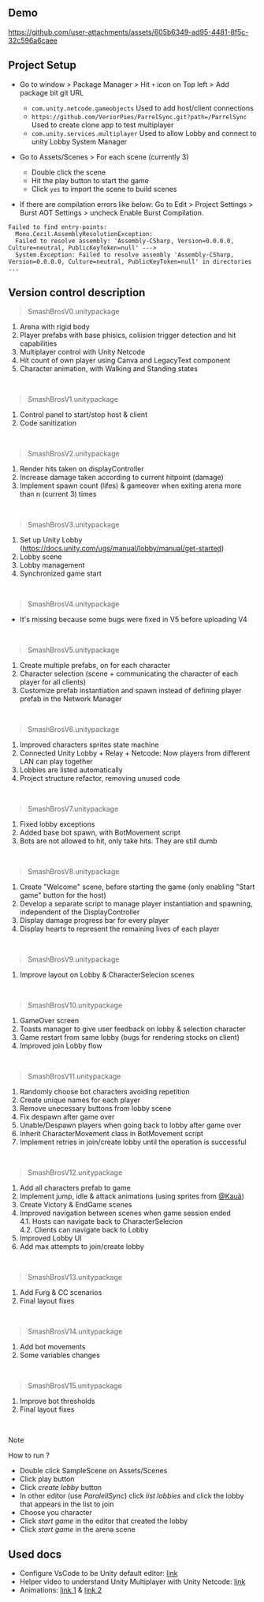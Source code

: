 ## Demo
https://github.com/user-attachments/assets/605b6349-ad95-4481-8f5c-32c596a6caee


## Project Setup
- Go to window > Package Manager > Hit `+` icon on Top left > Add package bit git URL
  - `com.unity.netcode.gameobjects` Used to add host/client connections
  - `https://github.com/VeriorPies/ParrelSync.git?path=/ParrelSync` Used to create clone app to test multiplayer
  - `com.unity.services.multiplayer` Used to allow Lobby and connect to unity Lobby System Manager

- Go to Assets/Scenes > For each scene (currently 3)
  - Double click the scene
  - Hit the play button to start the game
  - Click `yes` to import the scene to build scenes

- If there are compilation errors like below: Go to Edit > Project Settings > Burst AOT Settings > uncheck Enable Burst Compilation.
```
Failed to find entry-points:
  Mono.Cecil.AssemblyResolutionException:
  Failed to resolve assembly: 'Assembly-CSharp, Version=0.0.0.0, Culture=neutral, PublicKeyToken=null' --->
  System.Exception: Failed to resolve assembly 'Assembly-CSharp, Version=0.0.0.0, Culture=neutral, PublicKeyToken=null' in directories ...
```


## Version control description
> SmashBrosV0.unitypackage
1. Arena with rigid body
2. Player prefabs with base phisics, coliision trigger detection and hit capabilities
3. Multiplayer control with Unity Netcode
4. Hit count of own player using Canva and LegacyText component
5. Character animation, with Walking and Standing states

<br>

> SmashBrosV1.unitypackage
1. Control panel to start/stop host & client
2. Code sanitization

<br>

> SmashBrosV2.unitypackage
1. Render hits taken on displayController
2. Increase damage taken according to current hitpoint (damage)
3. Implement spawn count (lifes) & gameover when exiting arena more than n (current 3) times

<br>

> SmashBrosV3.unitypackage
1. Set up Unity Lobby (https://docs.unity.com/ugs/manual/lobby/manual/get-started)
2. Lobby scene
3. Lobby management
4. Synchronized game start

<br>

> SmashBrosV4.unitypackage
- It's missing because some bugs were fixed in V5 before uploading V4

<br>

> SmashBrosV5.unitypackage
1. Create multiple prefabs, on for each character
2. Character selection (scene + communicating the character of each player for all clients)
3. Customize prefab instantiation and spawn instead of defining player prefab in the Network Manager

<br>

> SmashBrosV6.unitypackage
1. Improved characters sprites state machine
2. Connected Unity Lobby + Relay + Netcode: Now players from different LAN can play together
3. Lobbies are listed automatically
4. Project structure refactor, removing unused code

<br>

> SmashBrosV7.unitypackage
1. Fixed lobby exceptions
2. Added base bot spawn, with BotMovement script
3. Bots are not allowed to hit, only take hits. They are still dumb

<br>

> SmashBrosV8.unitypackage
1. Create "Welcome" scene, before starting the game (only enabling "Start game" button for the host)
2. Develop a separate script to manage player instantiation and spawning, independent of the DisplayController
3. Display damage progress bar for every player
4. Display hearts to represent the remaining lives of each player

<br>

> SmashBrosV9.unitypackage
1. Improve layout on Lobby & CharacterSelecion scenes

<br>

> SmashBrosV10.unitypackage
1. GameOver screen
2. Toasts manager to give user feedback on lobby & selection character
3. Game restart from same lobby (bugs for rendering stocks on client)
4. Improved join Lobby flow

<br>

> SmashBrosV11.unitypackage
1. Randomly choose bot characters avoiding repetition
2. Create unique names for each player
3. Remove unecessary buttons from lobby scene
4. Fix despawn after game over
5. Unable/Despawn players when going back to lobby after game over
6. Inherit CharacterMovement class in BotMovement script
7. Implement retries in join/create lobby until the operation is successful

<br>

> SmashBrosV12.unitypackage
1. Add all characters prefab to game
2. Implement jump, idle & attack animations (using sprites from [@Kauã](https://github.com/KauaOrtiz))
3. Create Victory & EndGame scenes
4. Improved navigation between scenes when game session ended<br>
  4.1. Hosts can navigate back to CharacterSelecion<br>
  4.2. Clients can navigate back to Lobby
5. Improved Lobby UI
6. Add max attempts to join/create lobby

<br>

> SmashBrosV13.unitypackage
1. Add Furg & CC scenarios
2. Final layout fixes

<br>

> SmashBrosV14.unitypackage
1. Add bot movements
2. Some variables changes

<br>

> SmashBrosV15.unitypackage
1. Improve bot thresholds
2. Final layout fixes

<br>

> [!NOTE]  
> How to run ?
> - Double click SampleScene on Assets/Scenes
> - Click play button
> - Click _create lobby_ button
> - In other editor (use _ParalellSync_) click _list lobbies_ and click the lobby that appears in the list to join
> - Choose you character
> - Click _start game_ in the editor that created the lobby
> - Click _start game_ in the arena scene


## Used docs
* Configure VsCode to be Unity default editor: [link](https://learn.microsoft.com/en-us/visualstudio/gamedev/unity/get-started/getting-started-with-visual-studio-tools-for-unity?pivots=macos)
* Helper video to understand Unity Multiplayer with Unity Netcode: [link](https://www.youtube.com/watch?v=stJ4SESQwJQ&t=505s)
* Animations: [link 1](https://www.youtube.com/watch?v=_FFv8dkfF1g) & [link 2](https://www.youtube.com/watch?v=msTvOG4w80I)

